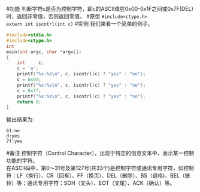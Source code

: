 #功能
判断字符c是否为控制字符，即c的ASCII值在0x00-0x1F之间或0x7F(DEL)时，返回非零值，否则返回零值。
#原型
`#include<ctype.h>`  
`extern int iscntrl(int c)`
#实例
我们来看一个简单的例子。
```c
#include<stdio.h>
#include<ctype.h>
int
main(int argc, char *argv[])
{
	int		c;
	c = 'a';
	printf("%x:%s\n", c, iscntrl(c) ? "yes" : "no");
	c = 0x0d;
	printf("%x:%s\n", c, iscntrl(c) ? "yes" : "no");
	c = 0x7f;
	printf("%x:%s\n", c, iscntrl(c) ? "yes" : "no");
	return 0;
}
```
输出结果为:
```shell
61:no
d:yes
7f:yes
```
#备注
控制字符（Control Character），出现于特定的信息文本中，表示某一控制功能的字符。  
在ASCII码中，第0～31号及第127号(共33个)是控制字符或通讯专用字符，如控制符：LF（换行）、CR（回车）、FF（换页）、DEL（删除）、BS（退格)、BEL（振铃）等；通讯专用字符：SOH（文头）、EOT（文尾）、ACK（确认）等。

